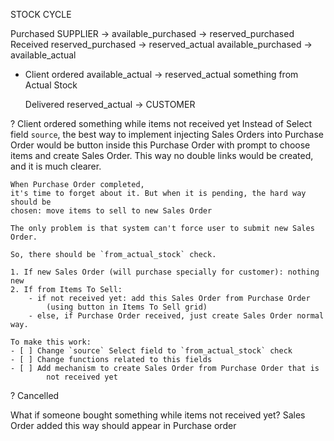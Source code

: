 STOCK CYCLE

Purchased SUPPLIER -> available_purchased
-> reserved_purchased
Received reserved_purchased -> reserved_actual
available_purchased -> available_actual

- Client ordered available_actual -> reserved_actual
  something from
  Actual Stock

  Delivered reserved_actual -> CUSTOMER

? Client ordered something while items not received yet
Instead of Select field `source`, the best way to implement injecting Sales Orders
into Purchase Order would be button inside this Purchase Order with prompt to
choose items and create Sales Order.
This way no double links would be created, and it is much clearer.

    When Purchase Order completed,
    it's time to forget about it. But when it is pending, the hard way should be
    chosen: move items to sell to new Sales Order

    The only problem is that system can't force user to submit new Sales Order.

    So, there should be `from_actual_stock` check.

    1. If new Sales Order (will purchase specially for customer): nothing new
    2. If from Items To Sell:
        - if not received yet: add this Sales Order from Purchase Order
            (using button in Items To Sell grid)
        - else, if Purchase Order received, just create Sales Order normal way.

    To make this work:
    - [ ] Change `source` Select field to `from_actual_stock` check
    - [ ] Change functions related to this fields
    - [ ] Add mechanism to create Sales Order from Purchase Order that is
            not received yet

? Cancelled

What if someone bought something while items not received yet?
Sales Order added this way should appear in Purchase order
